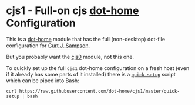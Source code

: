 cjs1 - Full-on cjs [dot-home] Configuration
===========================================

This is a [dot-home] module that has the full (non-desktop) dot-file
configuration for [Curt J. Sampson].

But you probably want the [cjs0] module, not this one.

To quickly set up the full `cjs1` dot-home configuration on a fresh
host (even if it already has some parts of it installed) there is
a [`quick-setup`] script which can be piped into Bash:

    curl https://raw.githubusercontent.com/dot-home/cjs1/master/quick-setup | bash



<!-------------------------------------------------------------------->
[Curt J. Sampson]: https://github.com/0cjs/
[`quick-setup`]: https://raw.githubusercontent.com/dot-home/cjs1/master/quick-setup
[cjs0]: https://github.com/dot-home/cjs0/
[dot-home]: https://github.com/dot-home/_dot-home/
